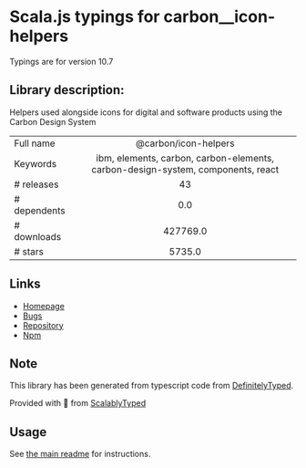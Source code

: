 
# Scala.js typings for carbon__icon-helpers

Typings are for version 10.7

## Library description:
Helpers used alongside icons for digital and software products using the Carbon Design System

|                    |                 |
| ------------------ | :-------------: |
| Full name          | @carbon/icon-helpers |
| Keywords           | ibm, elements, carbon, carbon-elements, carbon-design-system, components, react |
| # releases         | 43 |
| # dependents       | 0.0 |
| # downloads        | 427769.0 |
| # stars            | 5735.0 |

## Links
- [Homepage](https://github.com/carbon-design-system/carbon#readme)
- [Bugs](https://github.com/carbon-design-system/carbon/issues)
- [Repository](https://github.com/carbon-design-system/carbon)
- [Npm](https://www.npmjs.com/package/%40carbon%2Ficon-helpers)
    


## Note
This library has been generated from typescript code from [DefinitelyTyped](https://definitelytyped.org).

Provided with :purple_heart: from [ScalablyTyped](https://github.com/oyvindberg/ScalablyTyped)

## Usage
See [the main readme](../../readme.md) for instructions.


